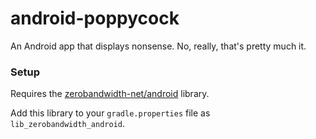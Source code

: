 # android-poppycock
An Android app that displays nonsense. No, really, that's pretty much it.

### Setup ###

Requires the [zerobandwidth-net/android](https://github.com/zerobandwidth-net/android) library.

Add this library to your `gradle.properties` file as `lib_zerobandwidth_android`.
